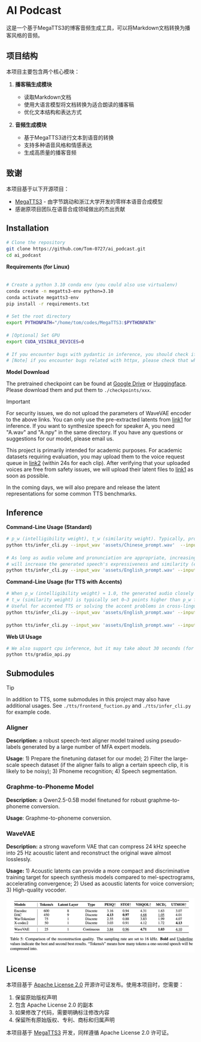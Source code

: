 # AI Podcast

这是一个基于MegaTTS3的博客音频生成工具，可以将Markdown文档转换为播客风格的音频。

## 项目结构

本项目主要包含两个核心模块：

1. **播客稿生成模块**
   - 读取Markdown文档
   - 使用大语言模型将文档转换为适合朗读的播客稿
   - 优化文本结构和表达方式

2. **音频生成模块**
   - 基于MegaTTS3进行文本到语音的转换
   - 支持多种语音风格和情感表达
   - 生成高质量的播客音频

## 致谢

本项目基于以下开源项目：

- [MegaTTS3](https://github.com/bytedance/MegaTTS3) - 由字节跳动和浙江大学开发的零样本语音合成模型
- 感谢原项目团队在语音合成领域做出的杰出贡献


## Installation
``` sh
# Clone the repository
git clone https://github.com/Tom-0727/ai_podcast.git
cd ai_podcast
```
**Requirements (for Linux)**
``` sh

# Create a python 3.10 conda env (you could also use virtualenv)
conda create -n megatts3-env python=3.10
conda activate megatts3-env
pip install -r requirements.txt

# Set the root directory
export PYTHONPATH="/home/tom/codes/MegaTTS3:$PYTHONPATH"

# [Optional] Set GPU
export CUDA_VISIBLE_DEVICES=0

# If you encounter bugs with pydantic in inference, you should check if the versions of pydantic and gradio are matched.
# [Note] if you encounter bugs related with httpx, please check that whether your environmental variable "no_proxy" has patterns like "::"
```



**Model Download**

The pretrained checkpoint can be found at [Google Drive](https://drive.google.com/drive/folders/1CidiSqtHgJTBDAHQ746_on_YR0boHDYB?usp=sharing) or [Huggingface](https://huggingface.co/ByteDance/MegaTTS3). Please download them and put them to ``./checkpoints/xxx``.

> [!IMPORTANT]  
> For security issues, we do not upload the parameters of WaveVAE encoder to the above links. You can only use the pre-extracted latents from [link1](https://drive.google.com/drive/folders/1QhcHWcy20JfqWjgqZX1YM3I6i9u4oNlr?usp=sharing) for inference. If you want to synthesize speech for speaker A, you need "A.wav" and "A.npy" in the same directory. If you have any questions or suggestions for our model, please email us.
> 
> This project is primarily intended for academic purposes. For academic datasets requiring evaluation, you may upload them to the voice request queue in [link2](https://drive.google.com/drive/folders/1gCWL1y_2xu9nIFhUX_OW5MbcFuB7J5Cl?usp=sharing) (within 24s for each clip). After verifying that your uploaded voices are free from safety issues, we will upload their latent files to [link1](https://drive.google.com/drive/folders/1QhcHWcy20JfqWjgqZX1YM3I6i9u4oNlr?usp=sharing) as soon as possible.
> 
> In the coming days, we will also prepare and release the latent representations for some common TTS benchmarks.

## Inference

**Command-Line Usage (Standard)**
``` bash
# p_w (intelligibility weight), t_w (similarity weight). Typically, prompt with more noises requires higher p_w and t_w
python tts/infer_cli.py --input_wav 'assets/Chinese_prompt.wav'  --input_text "另一边的桌上,一位读书人嗤之以鼻道,'佛子三藏,神子燕小鱼是什么样的人物,李家的那个李子夜如何与他们相提并论？'" --output_dir ./gen

# As long as audio volume and pronunciation are appropriate, increasing --t_w within reasonable ranges (2.0~5.0)
# will increase the generated speech's expressiveness and similarity (especially for some emotional cases).
python tts/infer_cli.py --input_wav 'assets/English_prompt.wav' --input_text 'As his long promised tariff threat turned into reality this week, top human advisers began fielding a wave of calls from business leaders, particularly in the automotive sector, along with lawmakers who were sounding the alarm.' --output_dir ./gen --p_w 2.0 --t_w 3.0
```
**Command-Line Usage (for TTS with Accents)**
``` bash
# When p_w (intelligibility weight) ≈ 1.0, the generated audio closely retains the speaker's original accent. As p_w increases, it shifts toward standard pronunciation. 
# t_w (similarity weight) is typically set 0–3 points higher than p_w for optimal results.
# Useful for accented TTS or solving the accent problems in cross-lingual TTS.
python tts/infer_cli.py --input_wav 'assets/English_prompt.wav' --input_text '这是一条有口音的音频。' --output_dir ./gen --p_w 1.0 --t_w 3.0

python tts/infer_cli.py --input_wav 'assets/English_prompt.wav' --input_text '这条音频的发音标准一些了吗？' --output_dir ./gen --p_w 2.5 --t_w 2.5
```

**Web UI Usage**
``` bash
# We also support cpu inference, but it may take about 30 seconds (for 10 inference steps).
python tts/gradio_api.py
```

## Submodules
> [!TIP]
> In addition to TTS, some submodules in this project may also have additional usages.
> See ``./tts/frontend_fuction.py`` and ``./tts/infer_cli.py`` for example code.

### Aligner
**Description:** a robust speech-text aligner model trained using pseudo-labels generated by a large number of MFA expert models.

**Usage**: 1) Prepare the finetuning dataset for our model; 2) Filter the large-scale speech dataset (if the aligner fails to align a certain speech clip, it is likely to be noisy); 3) Phoneme recognition; 4) Speech segmentation.

### Graphme-to-Phoneme Model
**Description:** a Qwen2.5-0.5B model finetuned for robust graphme-to-phoneme conversion.

**Usage**: Graphme-to-phoneme conversion.

### WaveVAE
**Description:** a strong waveform VAE that can compress 24 kHz speeche into 25 Hz acoustic latent and reconstruct the original wave almost losslessly.

**Usage:** 1) Acoustic latents can provide a more compact and discriminative training target for speech synthesis models compared to mel-spectrograms, accelerating convergence; 2) Used as acoustic latents for voice conversion; 3) High-quality vocoder.

<div style='width:100%;text-align:center'>
<img src="./assets/fig/table_wavvae.png" width="650px">
</div>

## License

本项目基于 [Apache License 2.0](LICENSE) 开源许可证发布。使用本项目时，您需要：

1. 保留原始版权声明
2. 包含 Apache License 2.0 的副本
3. 如果修改了代码，需要明确标注修改内容
4. 保留所有原始版权、专利、商标和归属声明

本项目基于 [MegaTTS3](https://github.com/bytedance/MegaTTS3) 开发，同样遵循 Apache License 2.0 许可证。

